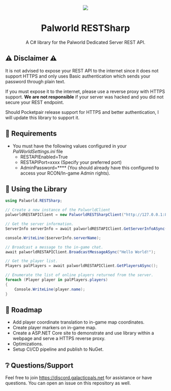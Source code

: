 <p align="center"><image src="https://github.com/Balphagorevr/palworld-rconsharp/blob/master/RestSharpLogo-128.png?raw=true"></image></p>
<h1 align="center">Palworld RESTSharp</h1>
<p align="center">A C# library for the Palworld Dedicated Server REST API.

## :warning: Disclaimer :warning:
It is not advised to expose your REST API to the internet since it does not support HTTPS and only uses Basic authentication which sends your password through plain text.

If you must expose it to the internet, please use a reverse proxy with HTTPS support. **We are not responsible** if your server was hacked and you did not secure your REST endpoint.

Should Pocketpair release support for HTTPS and better authentication, I will update this library to support it.

## :wrench: Requirements
* You must have the following values configured in your _PalWorldSettings.ini_ file
	* RESTAPIEnabled=True
	* RESTAPIPort=xxxx (Specify your preferred port)
	* AdminPassword=**** (You should already have this configured to access your RCON/In-game Admin rights).

## :electric_plug: Using the Library
```csharp
using Palworld.RESTSharp;

// Create a new instance of the PalworldClient
palworldRESTAPIClient = new PalworldRESTSharpClient("http://127.0.0.1:8000", "MyAdminPassword123");

// Get the server information.
ServerInfo serverInfo = await palworldRESTAPIClient.GetServerInfoASync();

console.WriteLine($serverInfo.serverName);

// Broadcast a message to the in-game chat.
await palworldRESTAPIClient.BroadcastMessageASync("Hello World!");

// Get the player list.
Players palPlayers = await palworldRESTAPIClient.GetPlayersASync();

// Enumerate the list of online players returned from the server.
foreach (Player player in palPlayers.players)
{
	Console.WriteLine(player.name);
}
```

## :construction: Roadmap
* Add player coordinate translation to in-game map coordinates.
* Create player markers on in-game map.
* Create a ASP.NET Core site to demonstrate and use library within a webpage and serve a HTTPS reverse proxy.
* Optimizations.
* Setup CI/CD pipeline and publish to NuGet.

## :grey_question: Questions/Support
Feel free to join https://discord.galacticpals.net for assistance or have questions.
You can open an issue on this repository as well.